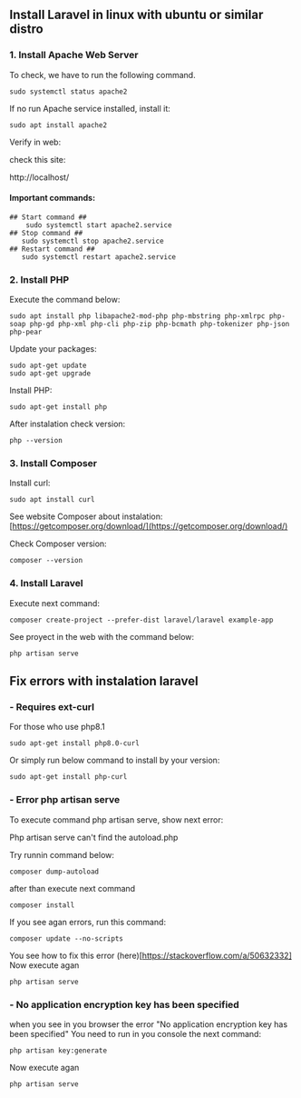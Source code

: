 ## Install Laravel in linux with ubuntu or similar distro

### 1. Install Apache Web Server
To check, we have to run the following command.
```
sudo systemctl status apache2
```
If no run Apache service installed, install it:
```
sudo apt install apache2
```
Verify in web:

check this site:

http://localhost/

#### Important commands:
```
## Start command ##
    sudo systemctl start apache2.service
## Stop command ##
   sudo systemctl stop apache2.service
## Restart command ##
   sudo systemctl restart apache2.service
```
### 2. Install PHP
Execute the command below:
```
sudo apt install php libapache2-mod-php php-mbstring php-xmlrpc php-soap php-gd php-xml php-cli php-zip php-bcmath php-tokenizer php-json php-pear
```
Update your packages:
```
sudo apt-get update
sudo apt-get upgrade
```
Install PHP:
```
sudo apt-get install php
```
After instalation check version:
```
php --version
```
### 3. Install Composer
Install curl:
```
sudo apt install curl
```
See website Composer about instalation:
[https://getcomposer.org/download/](https://getcomposer.org/download/)

Check Composer version:
```
composer --version
```
### 4. Install Laravel
Execute next command:
```
composer create-project --prefer-dist laravel/laravel example-app
```
See proyect in the web with the command below:
```
php artisan serve
```
## Fix errors with instalation laravel

### - Requires ext-curl
For those who use php8.1
```
sudo apt-get install php8.0-curl
```
Or simply run below command to install by your version:
```
sudo apt-get install php-curl
```
### - Error php artisan serve
To execute command php artisan serve, show next error:

Php artisan serve can't find the autoload.php

Try runnin command below:
```
composer dump-autoload
```
after than execute next command
```
composer install
```
If you see agan errors, run this command:
```
composer update --no-scripts
```
You see how to fix this error (here)[https://stackoverflow.com/a/50632332]
Now execute agan
```
php artisan serve
```
### - No application encryption key has been specified
when you see in you browser the error "No application encryption key has been specified"
You need to run in you console the next command:
```
php artisan key:generate
```
Now execute agan
```
php artisan serve
```

